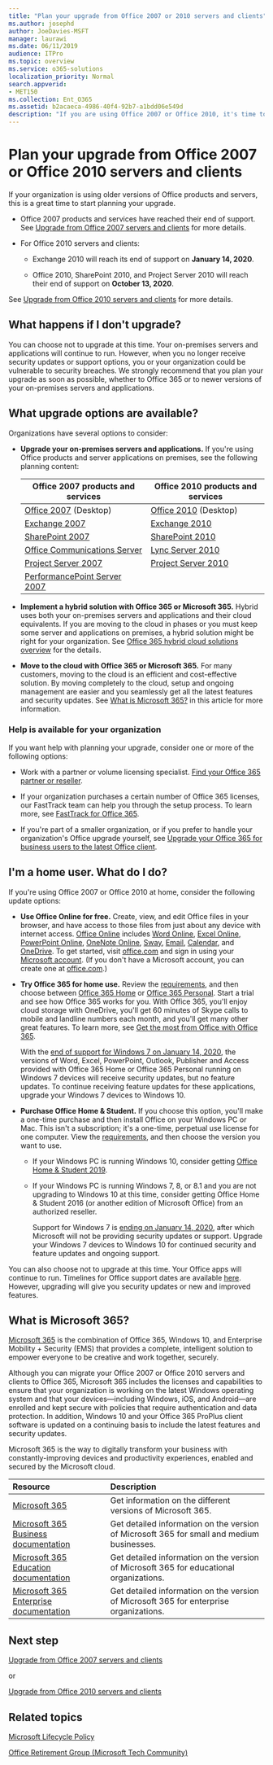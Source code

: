 ```yaml
---
title: "Plan your upgrade from Office 2007 or 2010 servers and clients"
ms.author: josephd
author: JoeDavies-MSFT
manager: laurawi
ms.date: 06/11/2019
audience: ITPro
ms.topic: overview
ms.service: o365-solutions
localization_priority: Normal
search.appverid:
- MET150
ms.collection: Ent_O365
ms.assetid: b2acaeca-4986-40f4-92b7-a1bdd06e549d
description: "If you are using Office 2007 or Office 2010, it's time to plan your upgrade. Don't be stuck with outdated and unsupported apps and servers. Use these resources to get started with your plan."
---
```


# Plan your upgrade from Office 2007 or Office 2010 servers and clients

If your organization is using older versions of Office products and servers, this is a great time to start planning your upgrade. 

- Office 2007 products and services have reached their end of support. See [Upgrade from Office 2007 servers and clients](upgrade-from-office-2007-servers-and-products.md) for more details.

- For Office 2010 servers and clients:

  - Exchange 2010 will reach its end of support on **January 14, 2020**.

  - Office 2010, SharePoint 2010, and Project Server 2010 will reach their end of support on **October 13, 2020**.

See [Upgrade from Office 2010 servers and clients](upgrade-from-office-2010-servers-and-products.md) for more details.

## What happens if I don't upgrade?

You can choose not to upgrade at this time. Your on-premises servers and applications will continue to run. However, when you no longer receive security updates or support options, you or your organization could be vulnerable to security breaches. We strongly recommend that you plan your upgrade as soon as possible, whether to Office 365 or to newer versions of your on-premises servers and applications.

## What upgrade options are available?      

Organizations have several options to consider:

- **Upgrade your on-premises servers and applications.** If you're using Office products and server applications on premises, see the following planning content:<br/> 

    
    |Office 2007 products and services  |Office 2010 products and services  |
    |---------|---------|
    |[Office 2007](https://docs.microsoft.com/DeployOffice/office-2007-end-support-roadmap) (Desktop) | [Office 2010](https://docs.microsoft.com/DeployOffice/office-2010-end-support-roadmap) (Desktop) |
    |[Exchange 2007](exchange-2007-end-of-support.md) |[Exchange 2010](exchange-2010-end-of-support.md) |
    |[SharePoint 2007](sharepoint-2007-end-of-support.md) |[SharePoint 2010](upgrade-from-sharepoint-2010.md) |
    |[Office Communications Server](https://docs.microsoft.com/skypeforbusiness/plan-your-deployment/upgrade) |[Lync Server 2010](https://docs.microsoft.com/skypeforbusiness/plan-your-deployment/upgrade) |
    |[Project Server 2007](project-server-2007-end-of-support.md) |[Project Server 2010](project-server-2010-end-of-support.md) |
    |[PerformancePoint Server 2007](pps-2007-end-of-support.md) | |
 
- **Implement a hybrid solution with Office 365 or Microsoft 365.** Hybrid uses both your on-premises servers and applications and their cloud equivalents. If you are moving to the cloud in phases or you must keep some server and applications on premises, a hybrid solution might be right for your organization. See [Office 365 hybrid cloud solutions overview](hybrid-cloud-overview.md) for the details. 
    
- **Move to the cloud with Office 365 or Microsoft 365.** For many customers, moving to the cloud is an efficient and cost-effective solution. By moving completely to the cloud, setup and ongoing management are easier and you seamlessly get all the latest features and security updates. See [What is Microsoft 365?](#what-is-microsoft-365) in this article for more information.
    
### Help is available for your organization

If you want help with planning your upgrade, consider one or more of the following options:

- Work with a partner or volume licensing specialist. [Find your Office 365 partner or reseller](https://support.office.com/article/b6c18a9b-2aed-4c84-9d75-af709160258c.aspx). 

- If your organization purchases a certain number of Office 365 licenses, our FastTrack team can help you through the setup process. To learn more, see [FastTrack for Office 365](https://www.microsoft.com/fasttrack/microsoft-365/office-365).

- If you're part of a smaller organization, or if you prefer to handle your organization's Office upgrade yourself, see [Upgrade your Office 365 for business users to the latest Office client](https://docs.microsoft.com/office365/admin/setup/upgrade-users-to-latest-office-client). 
  
## I'm a home user. What do I do?

If you're using Office 2007 or Office 2010 at home, consider the following update options:

- **Use Office Online for free.** Create, view, and edit Office files in your browser, and have access to those files from just about any device with internet access. [Office Online](https://products.office.com/office-online/documents-spreadsheets-presentations-office-online) includes [Word Online](http://go.microsoft.com/fwlink/p/?linkid=746664), [Excel Online](http://go.microsoft.com/fwlink/p/?linkid=746665), [PowerPoint Online](http://go.microsoft.com/fwlink/p/?linkid=746666), [OneNote Online](http://go.microsoft.com/fwlink/p/?linkid=746674), [Sway](http://go.microsoft.com/fwlink/p/?linkid=746675), [Email](http://go.microsoft.com/fwlink/p/?linkid=746676), [Calendar](http://go.microsoft.com/fwlink/p/?linkid=746678), and [OneDrive](http://go.microsoft.com/fwlink/p/?linkid=746679). To get started, visit [office.com](https://office.com) and sign in using your [Microsoft account](https://account.microsoft.com/account). (If you don't have a Microsoft account, you can create one at [office.com](https://office.com).)

- **Try Office 365 for home use.** Review the [requirements](https://www.microsoft.com/p/office-365-home/cfq7ttc0k5dm?rtc=1&activetab=pivot:techspecstab), and then choose between [Office 365 Home](https://www.microsoft.com/p/office-365-home/cfq7ttc0k5dm) or [Office 365 Personal](https://www.microsoft.com/p/office-365-personal/cfq7ttc0k5bf). Start a trial and see how Office 365 works for you. With Office 365, you'll enjoy cloud storage with OneDrive, you'll get 60 minutes of Skype calls to mobile and landline numbers each month, and you'll get many other great features. To learn more, see [Get the most from Office with Office 365](https://products.office.com/compare-all-microsoft-office-products?&activetab=tab%3aprimaryr1).

   With the [end of support for Windows 7 on January 14, 2020](https://www.microsoft.com/windowsforbusiness/end-of-windows-7-support), the versions of Word, Excel, PowerPoint, Outlook, Publisher and Access provided with Office 365 Home or Office 365 Personal running on Windows 7 devices will receive security updates, but no feature updates. To continue receiving feature updates for these applications, upgrade your Windows 7 devices to Windows 10.
    
- **Purchase Office Home &amp; Student.** If you choose this option, you'll make a one-time purchase and then install Office on your Windows PC or Mac. This isn't a subscription; it's a one-time, perpetual use license for one computer. View the [requirements](http://office.com/systemrequirements), and then choose the version you want to use.

    - If your Windows PC is running Windows 10, consider getting [Office Home & Student 2019](https://www.microsoft.com/p/office-home-student-2019/cfq7ttc0k7c8).

    - If your Windows PC is running Windows 7, 8, or 8.1 and you are not upgrading to Windows 10 at this time, consider getting Office Home & Student 2016 (or another edition of Microsoft Office) from an authorized reseller.
     
      Support for Windows 7 is [ending on January 14, 2020](https://www.microsoft.com/windowsforbusiness/end-of-windows-7-support), after which Microsoft will not be providing security updates or support. Upgrade your Windows 7 devices to Windows 10 for continued security and feature updates and ongoing support.

You can also choose not to upgrade at this time. Your Office apps will continue to run. Timelines for Office support dates are available [here](https://go.microsoft.com/fwlink/p/?linkid=2085724). However, upgrading will give you security updates or new and improved features.
   
## What is Microsoft 365?

[Microsoft 365](https://www.microsoft.com/microsoft-365) is the combination of Office 365, Windows 10, and Enterprise Mobility + Security (EMS) that provides a complete, intelligent solution to empower everyone to be creative and work together, securely. 
  
Although you can migrate your Office 2007 or Office 2010 servers and clients to Office 365, Microsoft 365 includes the licenses and capabilities to ensure that your organization is working on the latest Windows operating system and that your devices—including Windows, iOS, and Android—are enrolled and kept secure with policies that require authentication and data protection. In addition, Windows 10 and your Office 365 ProPlus client software is updated on a continuing basis to include the latest features and security updates.
  
Microsoft 365 is the way to digitally transform your business with constantly-improving devices and productivity experiences, enabled and secured by the Microsoft cloud.
  
|**Resource**|**Description**|
|:-----|:-----|
|[Microsoft 365](https://www.microsoft.com/microsoft-365) <br/> |Get information on the different versions of Microsoft 365.  <br/> |
|[Microsoft 365 Business documentation](https://docs.microsoft.com/microsoft-365/business/) <br/> |Get detailed information on the version of Microsoft 365 for small and medium businesses.  <br/> |
|[Microsoft 365 Education documentation](https://docs.microsoft.com/microsoft-365/education/) <br/> |Get detailed information on the version of Microsoft 365 for educational organizations.  <br/> |
|[Microsoft 365 Enterprise documentation](https://docs.microsoft.com/microsoft-365/enterprise/) <br/> |Get detailed information on the version of Microsoft 365 for enterprise organizations.  <br/> |

## Next step

[Upgrade from Office 2007 servers and clients](upgrade-from-office-2007-servers-and-products.md)

or

[Upgrade from Office 2010 servers and clients](upgrade-from-office-2010-servers-and-products.md)
   
## Related topics
  
[Microsoft Lifecycle Policy](https://go.microsoft.com/fwlink/?linkid=865200)

[Office Retirement Group (Microsoft Tech Community)](https://go.microsoft.com/fwlink/?linkid=842065)




